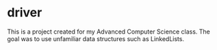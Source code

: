 # driver
This is a project created for my Advanced Computer Science class. The goal was to use unfamiliar data structures such as LinkedLists.
